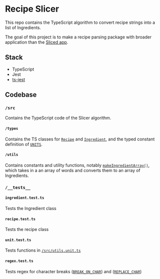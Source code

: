 # Recipe Slicer

This repo contains the TypeScript algorithm to convert recipe strings into a list of Ingredients.

The goal of this project is to make a recipe parsing package with broader application than the [Sliced app](https://github.com/rachelrly/sliced).

## Stack

- TypeScript
- Jest
- [ts-jest](https://www.npmjs.com/package/ts-jest)

## Codebase

### `/src`

Contains the TypeScript code of the Slicer algorithm.

#### `/types`

Contains the TS classes for [`Recipe`](/src/types/recipe.ts) and [`Ingredient`](/src/types/ingredient.ts), and the typed constant definition of [`UNITS`](/src/types/units.ts).

#### `/utils`

Contains constants and utility functions, notably [`makeIngredientArray()`](/src/utils/makeIngredientArray.ts), which takes in a an array of words and converts them to an array of Ingredients.

### `/__tests__`

#### `ingredient.test.ts`

Tests the Ingredient class

#### `recipe.test.ts`

Tests the recipe class

#### `unit.test.ts`

Tests functions in [`/src/utils.unit.ts`](/src/utils/unit.ts)

#### `regex.test.ts`

Tests regex for character breaks ([`BREAK_ON_CHAR`](/src/utils/constants.ts)) and ([`REPLACE_CHAR`](/src/utils/constants.ts))
